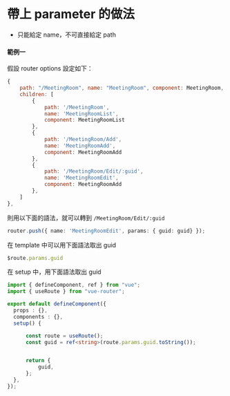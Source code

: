 # 帶上 parameter 的做法

- 只能給定 name，不可直接給定 path

#### 範例一

假設 router options 設定如下：

```js
{
    path: "/MeetingRoom", name: "MeetingRoom", component: MeetingRoom,
    children: [
        {
            path: '/MeetingRoom',
            name: 'MeetingRoomList',
            component: MeetingRoomList
        },
        {
            path: '/MeetingRoom/Add',
            name: 'MeetingRoomAdd',
            component: MeetingRoomAdd
        },
        {
            path: '/MeetingRoom/Edit/:guid',
            name: 'MeetingRoomEdit',
            component: MeetingRoomAdd
        },
    ]
},
```

則用以下面的語法，就可以轉到 `/MeetingRoom/Edit/:guid`

```ts
router.push({ name: 'MeetingRoomEdit', params: { guid: guid} });
```

在 template 中可以用下面語法取出 guid

```js
$route.params.guid
```

在 setup 中，用下面語法取出 guid

```ts
import { defineComponent, ref } from "vue";
import { useRoute } from "vue-router";

export default defineComponent({
  props : {},
  components : {},
  setup() {

      const route = useRoute();
      const guid = ref<string>(route.params.guid.toString());


      return {
          guid,
      };
  },
});
```